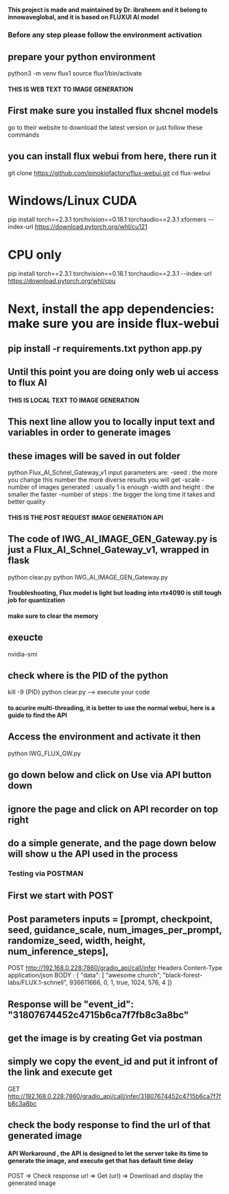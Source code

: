 #### This project is made and maintained by Dr. ibraheem and it belong to innowaveglobal, and it is based on FLUXUI AI model

### Before any step please follow the environment activation
## prepare your python environment 
python3 -m venv flux1
source flux1/bin/activate

#### THIS IS WEB TEXT TO IMAGE GENERATION
## First make sure you installed flux shcnel models
go to their website to download the latest version or just follow these commands

## you can install flux webui from here, there run it
git clone https://github.com/pinokiofactory/flux-webui.git
cd flux-webui

# Windows/Linux CUDA
pip install torch==2.3.1 torchvision==0.18.1 torchaudio==2.3.1 xformers --index-url https://download.pytorch.org/whl/cu121

# CPU only
pip install torch==2.3.1 torchvision==0.18.1 torchaudio==2.3.1 --index-url https://download.pytorch.org/whl/cpu

# Next, install the app dependencies: make sure you are inside flux-webui
pip install -r requirements.txt
python app.py
--------------------------------------------------------------------------------
Until this point you are doing only web ui access to flux AI 
--------------------------------------------------------------------------------

#### THIS IS LOCAL TEXT TO IMAGE GENERATION

## This next line allow you to locally input text and variables in order to generate images
## these images will be saved in out folder
python Flux_AI_Schnel_Gateway_v1
input parameters are:
-seed : the more you change this number the more diverse results you will get
-scale
-number of images generated : usually 1 is enough
-width and height : the smaller the faster 
-number of steps : the bigger the long time it takes and better quality


#### THIS IS THE POST REQUEST IMAGE GENERATION API
## The code of IWG_AI_IMAGE_GEN_Gateway.py is just a Flux_AI_Schnel_Gateway_v1, wrapped in flask
python clear.py
python IWG_AI_IMAGE_GEN_Gateway.py


#### Troubleshooting, Flux model is light but loading into rtx4090 is still tough job for quantization
#### make sure to clear the memory
## exeucte
nvidia-smi
## check where is the PID of the python
kill -9 {PID}
python clear.py
--> execute your code


#### to acurire multi-threading, it is better to use the normal webui, here is a guide to find the API
## Access the environment and activate it then
python IWG_FLUX_GW.py
## go down below and click on Use via API button down
## ignore the page and click on API recorder on top right
## do a simple generate, and the page down below will show u the API used in the process

### Testing via POSTMAN
## First we start with POST
## Post parameters inputs = [prompt, checkpoint, seed, guidance_scale, num_images_per_prompt, randomize_seed, width, height, num_inference_steps],

POST 		http://192.168.0.228:7860/gradio_api/call/infer
Headers		Content-Type	application/json
BODY		:
{ 
    "data": [
    "awesome church",
    "black-forest-labs/FLUX.1-schnell",
    936611666,
    0,
    1,
    true,
    1024,
    576,
    4
]} 

## Response will be  "event_id": "31807674452c4715b6ca7f7fb8c3a8bc"

## get the image is by creating Get via postman
## simply we copy the event_id and put it infront of the link and execute get
GET 	http://192.168.0.228:7860/gradio_api/call/infer/31807674452c4715b6ca7f7fb8c3a8bc

## check the body response to find the url of that generated image

#### API Workaround , the API is designed to let the server take its time to generate the image, and execute get that has default time delay
POST => Check response url => Get (url) => Download and display the generated image





